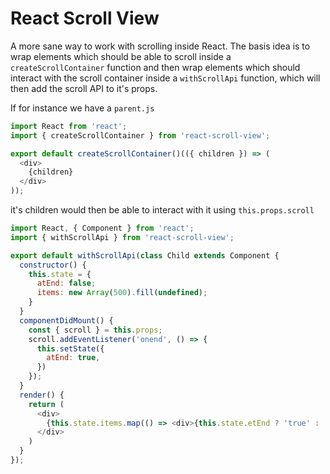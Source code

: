 # React Scroll View

A more sane way to work with scrolling inside React. The basis idea is to wrap elements which should be able to scroll inside a `createScrollContainer` function and then wrap elements which should interact with the scroll container inside a `withScrollApi` function, which will then add the scroll API to it's props.

If for instance we have a `parent.js`

```javascript
import React from 'react';
import { createScrollContainer } from 'react-scroll-view';

export default createScrollContainer()(({ children }) => (
  <div>
    {children}
  </div>
));
```

it's children would then be able to interact with it using `this.props.scroll`

```javascript
import React, { Component } from 'react';
import { withScrollApi } from 'react-scroll-view';

export default withScrollApi(class Child extends Component {
  constructor() {
    this.state = {
      atEnd: false;
      items: new Array(500).fill(undefined);
    }
  }
  componentDidMount() {
    const { scroll } = this.props;
    scroll.addEventListener('onend', () => {
      this.setState({
        atEnd: true,
      })
    });
  }
  render() {
    return (
      <div>
        {this.state.items.map(() => <div>{this.state.etEnd ? 'true' : 'false' }</div>)}
      </div>
    )
  }
});
```
